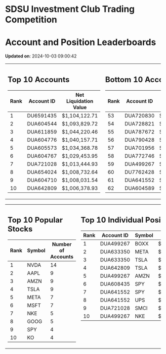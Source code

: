 # SDSU Investment Club Trading Competition 
 # Account and Position Leaderboards

**Updated on**: 2024-10-03 09:00:42

<table><tr><td valign="top">

## Top 10 Accounts
| Rank | Account ID | Net Liquidation Value |
|------|------------|-----------------------|
| 1 | DU6591435 | $1,104,122.71 |
| 2 | DUA604544 | $1,093,829.72 |
| 3 | DUA611859 | $1,044,220.46 |
| 4 | DUA604776 | $1,040,157.71 |
| 5 | DUA605573 | $1,034,368.78 |
| 6 | DUA604767 | $1,029,453.95 |
| 7 | DUA721028 | $1,013,444.93 |
| 8 | DUA654024 | $1,008,732.64 |
| 9 | DUA604710 | $1,008,031.54 |
| 10 | DUA642809 | $1,006,378.93 |

</td><td valign="top">

## Bottom 10 Accounts
| Rank | Account ID | Net Liquidation Value |
|------|------------|-----------------------|
| 53 | DUA720830 | $1,001,428.96 |
| 54 | DUA728821 | $1,001,071.72 |
| 55 | DUA787672 | $1,000,238.16 |
| 56 | DUA790428 | $1,000,238.16 |
| 57 | DUA701956 | $999,868.01 |
| 58 | DUA772746 | $994,233.08 |
| 59 | DUA499267 | $993,357.46 |
| 60 | DU7762428 | $990,911.08 |
| 61 | DUA641552 | $986,129.14 |
| 62 | DUA604589 | $971,200.07 |

</td></tr></table>

<table><tr><td valign="top">

## Top 10 Popular Stocks
| Rank | Symbol | Number of Accounts |
|------|--------|--------------------|
| 1 | NVDA | 14 |
| 2 | AAPL | 9 |
| 3 | AMZN | 9 |
| 4 | TSLA | 9 |
| 5 | META | 7 |
| 6 | MSFT | 7 |
| 7 | NKE | 5 |
| 8 | GOOG | 5 |
| 9 | SPY | 4 |
| 10 | KO | 4 |

</td><td valign="top">

## Top 10 Individual Positions
| Rank | Account ID | Symbol | Cost | Total Value |
|------|------------|--------|-----------|-------------|
| 1 | DUA499267 | BOXX | $544,575.26 | $544,575.26 |
| 2 | DUA633350 | META | $167,179.02 | $167,179.02 |
| 3 | DUA633350 | TSLA | $151,497.03 | $151,497.03 |
| 4 | DUA642809 | TSLA | $122,121.03 | $122,121.03 |
| 5 | DUA499267 | AMZN | $117,253.78 | $117,253.78 |
| 6 | DUA608435 | SPY | $114,820.01 | $114,820.01 |
| 7 | DUA641552 | SPY | $99,969.76 | $99,969.76 |
| 8 | DUA641552 | UPS | $99,902.30 | $99,902.30 |
| 9 | DUA721028 | SMCI | $99,703.93 | $99,703.93 |
| 10 | DUA499267 | NKE | $99,106.06 | $99,106.06 |

</td></tr></table>
